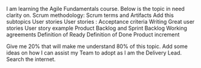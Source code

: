 I am learning the Agile Fundamentals course. Below is the topic in need clarity on. Scrum methodology: Scrum terms  and Artifacts 
Add this subtopics 
   User stories
  User stories :  Acceptance criteria
  Writing Great user stories
  User story example
  Product Backlog and Sprint Backlog
  Working agreements
  Definition of Ready
  Definition of Done
  Product increment

Give me 20% that will make me understand 80% of this topic. Add some ideas on how I can assist my Team to adopt as I am the Delivery Lead.
 Search the internet. 
